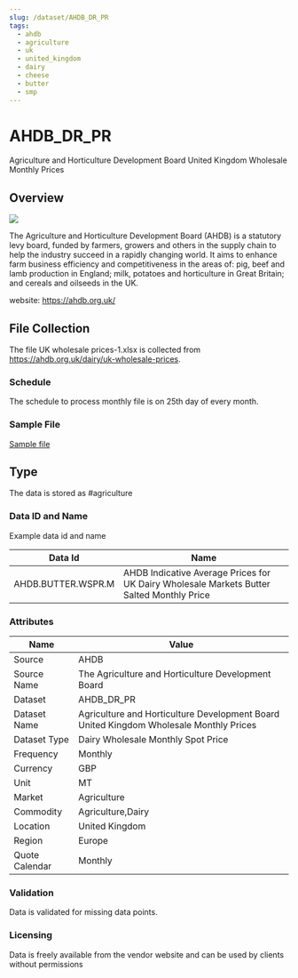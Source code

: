 ```yaml
---
slug: /dataset/AHDB_DR_PR
tags:
  - ahdb
  - agriculture
  - uk
  - united_kingdom
  - dairy
  - cheese
  - butter
  - smp
---
```


AHDB_DR_PR
============================================================

Agriculture and Horticulture Development Board United Kingdom Wholesale Monthly Prices  

## Overview

![](/img/data/ahdb.png)

The Agriculture and Horticulture Development Board (AHDB) is a statutory levy board, funded by farmers, 
growers and others in the supply chain to help the industry succeed in a rapidly changing world. 
It aims to enhance farm business efficiency and competitiveness in the areas of: 
pig, beef and lamb production in England; milk, potatoes and horticulture in Great Britain; and cereals and oilseeds in the UK.

website: https://ahdb.org.uk/

## File Collection

The file UK wholesale prices-1.xlsx is collected from https://ahdb.org.uk/dairy/uk-wholesale-prices.

### Schedule

The schedule to process monthly file is on 25th day of every month.

### Sample File

[Sample file](pathname://../../static/file-samples/UK%20wholesale%20prices-1.xlsx)

## Type

The data is stored as #agriculture

### Data ID and Name

Example data id and name

|**Data Id**|**Name**|
|-|-|
|AHDB.BUTTER.WSPR.M|AHDB Indicative Average Prices for UK Dairy Wholesale Markets Butter Salted Monthly Price|

### Attributes

|Name|Value|
|-|-|
|Source|AHDB|
|Source Name|The Agriculture and Horticulture Development Board|
|Dataset|AHDB_DR_PR|
|Dataset Name|Agriculture and Horticulture Development Board United Kingdom Wholesale Monthly Prices|
|Dataset Type|Dairy Wholesale Monthly Spot Price|
|Frequency|Monthly|
|Currency|GBP|
|Unit|MT|
|Market|Agriculture|
|Commodity|Agriculture,Dairy|
|Location|United Kingdom|
|Region|Europe|
|Quote Calendar|Monthly|

### Validation

Data is validated for missing data points.

### Licensing

Data is freely available from the vendor website and can be used by clients without permissions